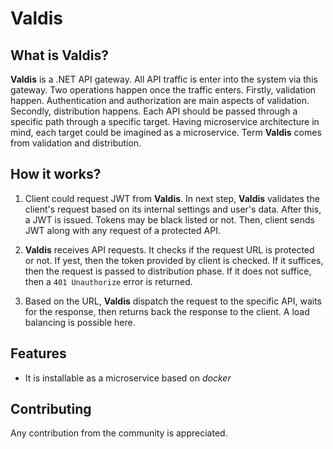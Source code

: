 # Valdis

## What is Valdis?

**Valdis** is a .NET API gateway. All API traffic is enter into the system via this gateway. Two operations happen once the traffic enters. Firstly, validation happen. Authentication and authorization are main aspects of validation. Secondly, distribution happens. Each API should be passed through a specific path through a specific target. Having microservice architecture in mind, each target could be imagined as a microservice. Term **Valdis** comes from validation and distribution.

## How it works?

1. Client could request JWT from **Valdis**. In next step, **Valdis** validates the client's request based on its internal settings and user's data. After this, a JWT is issued. Tokens may be black listed or not. Then, client sends JWT along with any request of a protected API.

2. **Valdis** receives API requests. It checks if the request URL is protected or not. If yest, then the token provided by client is checked. If it suffices, then the request is passed to distribution phase. If it does not suffice, then a `401 Unauthorize` error is returned.

3. Based on the URL, **Valdis** dispatch the request to the specific API, waits for the response, then returns back the response to the client. A load balancing is possible here.

## Features

* It is installable as a microservice based on *docker*

## Contributing

Any contribution from the community is appreciated.
